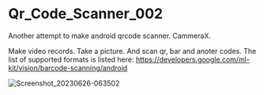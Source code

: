 # Qr_Code_Scanner_002
Another attempt to make android qrcode scanner. CammeraX. 

Make video records. Take a picture. And scan qr, bar and anoter codes. The list of supported formats is listed here: 
https://developers.google.com/ml-kit/vision/barcode-scanning/android

![Screenshot_20230626-063502](https://github.com/s3va/Qr_Code_Scanner_002/assets/47842157/56650fee-5d6f-4b71-bff5-653d249e19c4)

